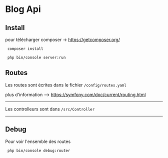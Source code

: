 # Blog Api

## Install
pour télécharger composer -> https://getcomposer.org/
```
 composer install
```

```
 php bin/console server:run
```

## Routes
Les routes sont écrites dans le fichier `/config/routes.yaml`

plus d'information --> https://symfony.com/doc/current/routing.html 
___
Les controlleurs sont dans `/src/Controller` 
___
## Debug
Pour voir l'ensemble des routes 
```
 php bin/console debug:router
```